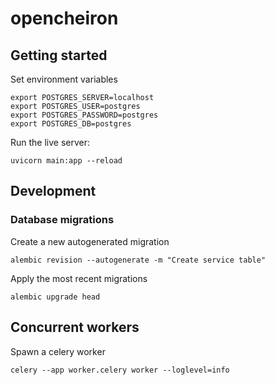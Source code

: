 # opencheiron

## Getting started

Set environment variables

```shell
export POSTGRES_SERVER=localhost
export POSTGRES_USER=postgres
export POSTGRES_PASSWORD=postgres
export POSTGRES_DB=postgres
```

Run the live server:

```shell
uvicorn main:app --reload
```

## Development

### Database migrations

Create a new autogenerated migration
```shell
alembic revision --autogenerate -m "Create service table"
```

Apply the most recent migrations
```shell
alembic upgrade head
```

## Concurrent workers

Spawn a celery worker
```shell
celery --app worker.celery worker --loglevel=info
```

